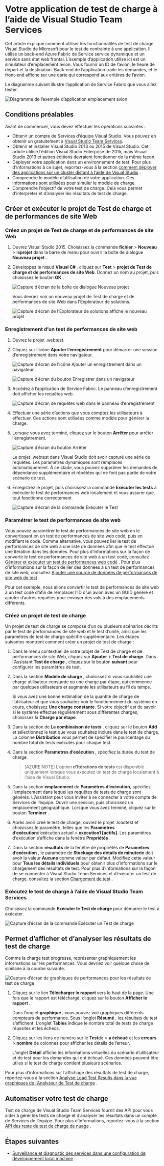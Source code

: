 <properties
    pageTitle="Votre application de test de charge à l’aide de Visual Studio Team Services | Microsoft Azure"
    description="Apprenez à test de stress vos applications Azure Fabric de Service à l’aide de Visual Studio Team Services."
    services="service-fabric"
    documentationCenter="na"
    authors="cawams"
    manager="timlt"
    editor="" />

<tags
    ms.service="multiple"
    ms.devlang="dotnet"
    ms.topic="article"
    ms.tgt_pltfrm="na"
    ms.workload="multiple"
    ms.date="07/29/2016"
    ms.author="cawa" />

# <a name="load-test-your-application-by-using-visual-studio-team-services"></a>Votre application de test de charge à l’aide de Visual Studio Team Services

Cet article explique comment utiliser les fonctionnalités de test de charge Visual Studio de Microsoft pour le test de contrainte à une application. Il utilise un back-end Azure Fabric de Service service dynamique et un service sans état web frontal. L’exemple d’application utilisé ici est un simulateur d’emplacement avion. Vous fournir un ID de l’avion, le heure de départ et la destination. Back-end de l’application traite les demandes, et le front-end affiche sur une carte qui correspond aux critères de l’avion.

Le diagramme suivant illustre l’application de Service Fabric que vous allez tester.

![Diagramme de l’exemple d’application emplacement avion][0]

## <a name="prerequisites"></a>Conditions préalables
Avant de commencer, vous devez effectuer les opérations suivantes :

- Obtenir un compte de Services d’équipe Visual Studio. Vous pouvez en obtenir un gratuitement à [Visual Studio Team Services](https://www.visualstudio.com).
- Obtenir et installer Visual Studio 2013 ou 2015 de Visual Studio. Cet article utilise l’édition Visual Studio Enterprise de 2015, mais Visual Studio 2013 et autres éditions devraient fonctionner de la même façon.
- Déployer votre application dans un environnement de test. Pour plus d’informations à ce sujet, reportez-vous à la section [comment déployer des applications sur un cluster distant à l’aide de Visual Studio](service-fabric-publish-app-remote-cluster.md) .
- Comprendre le modèle d’utilisation de votre application. Ces informations sont utilisées pour simuler le modèle de charge.
- Comprendre l’objectif de votre test de charge. Cela vous permet d’interpréter et d’analyser les résultats de test de charge.

## <a name="create-and-run-the-web-performance-and-load-test-project"></a>Créer et exécuter le projet de Test de charge et de performances de site Web

### <a name="create-a-web-performance-and-load-test-project"></a>Créez un projet de Test de charge et de performances de site Web

1. Ouvrez Visual Studio 2015. Choisissez la commande **fichier** > **Nouveau** > le**projet** dans la barre de menu pour ouvrir la boîte de dialogue **Nouveau projet** .

2. Développez le nœud **Visual C#** , cliquez sur **Test** > **projet de Test de charge et de performances de site Web**. Donnez un nom au projet, puis choisissez le bouton **OK** .

    ![Capture d’écran de la boîte de dialogue Nouveau projet][1]

    Vous devriez voir un nouveau projet de Test de charge et de performances de site Web dans l’Explorateur de solutions.

    ![Capture d’écran de l’Explorateur de solutions affiche le nouveau projet][2]

### <a name="record-a-web-performance-test"></a>Enregistrement d’un test de performances de site web

1. Ouvrez le projet .webtest.

2. Cliquez sur l’icône **Ajouter l’enregistrement** pour démarrer une session d’enregistrement dans votre navigateur.

    ![Capture d’écran de l’icône Ajouter un enregistrement dans un navigateur][3]

    ![Capture d’écran du bouton Enregistrer dans un navigateur][4]

3. Accédez à l’application de Service Fabric. Le panneau d’enregistrement doit afficher les requêtes web.

    ![Capture d’écran de requêtes web dans le panneau d’enregistrement][5]

4. Effectuer une série d’actions que vous comptez les utilisateurs à effectuer. Ces actions sont utilisées comme modèle pour générer la charge.

5. Lorsque vous avez terminé, cliquez sur le bouton **Arrêter** pour arrêter l’enregistrement.

    ![Capture d’écran du bouton Arrêter][6]

    Le projet .webtest dans Visual Studio doit avoir capturé une série de requêtes. Les paramètres dynamiques sont remplacés automatiquement. À ce stade, vous pouvez supprimer les demandes de dépendance supplémentaire et répétées qui ne font pas partie de votre scénario de test.

6. Enregistrez le projet, puis choisissez la commande **Exécuter les tests** à exécuter le test de performances web localement et vous assurer que tout fonctionne correctement.

    ![Capture d’écran de la commande Exécuter le Test][7]

### <a name="parameterize-the-web-performance-test"></a>Paramétrer le test de performances de site web

Vous pouvez paramétrer le test de performances de site web en le convertissant en un test de performances de site web codé, puis en modifiant le code. Comme alternative, vous pouvez lier le test de performances de site web à une liste de données afin que le test effectue une itération dans les données. Pour plus d’informations sur la façon de convertir le test de performances de site web à un test codé, consultez [Générer et exécuter un test de performances web codé](https://msdn.microsoft.com/library/ms182552.aspx) . Pour plus d’informations sur la façon de lier des données à un test de performances de site web, consultez [Ajouter une source de données de performances de site web de test](https://msdn.microsoft.com/library/ms243142.aspx) .

Pour cet exemple, nous allons convertir le test de performances de site web à un test codé d’afin de remplacer l’ID d’un avion avec un GUID généré et ajouter d’autres requêtes pour envoyer des vols à des emplacements différents.

### <a name="create-a-load-test-project"></a>Créez un projet de test de charge

Un projet de test de charge se compose d’un ou plusieurs scénarios décrits par le test de performances de site web et le test d’unité, ainsi que les paramètres de test de charge spécifié supplémentaire. Les étapes suivantes montrent comment créer un projet de test de charge :

1. Dans le menu contextuel de votre projet de Test de charge et de performances de site Web, cliquez sur **Ajouter** > **Test de charge**. Dans l’Assistant **Test de charge** , cliquez sur le bouton **suivant** pour configurer les paramètres de test.

2. Dans la section **Modèle de charge** , choisissez si vous souhaitez une charge utilisateur constante ou une charge par étape, qui commence par quelques utilisateurs et augmente les utilisateurs au fil du temps.

    Si vous avez une bonne estimation de la quantité de charge de l’utilisateur et que vous souhaitez voir le fonctionnement du système en cours, choisissez **Une charge constante**. Si votre objectif est de savoir si le système effectue régulièrement sous différentes charges, choisissez la **Charge par étape**.

3. Dans la section de **La combinaison de tests** , cliquez sur le bouton **Add** et sélectionnez le test que vous souhaitez inclure dans le test de charge. La colonne **Distribution** vous permet de spécifier le pourcentage du nombre total de tests exécutés pour chaque test.

4. Dans la section **Paramètres d’exécution** , spécifiez la durée du test de charge.

    >[AZURE.NOTE] L’option **d’Itérations de tests** est disponible uniquement lorsque vous exécutez un test de charge localement à l’aide de Visual Studio.

5. Dans la section **emplacement** de **Paramètres d’exécution**, spécifiez l’emplacement dans lequel les requêtes de tests de charge sont générés. L’Assistant peut vous inviter à se connecter à votre compte de Services de l’équipe. Ouvrir une session, puis choisissez un emplacement géographique. Lorsque vous avez terminé, cliquez sur le bouton **Terminer** .

6. Après avoir créé le test de charge, ouvrez le projet .loadtest et choisissez le paramètre, telles que les **Paramètres d’exécution**d’exécution actuel > **exécution1 [actifs]**. Les paramètres d’exécution s’affiche dans la fenêtre **Propriétés** .

7. Dans la section **résultats** de la fenêtre de propriétés de **Paramètres d’exécution** , le paramètre de **Stockage des détails de minuterie** doit avoir la valeur **Aucune** comme valeur par défaut. Modifiez cette valeur pour **Tous les détails individuels** pour obtenir plus d’informations sur le chargement des résultats de test. Pour plus d’informations sur la façon de se connecter à Visual Studio Team Services et d’exécuter un test de charge, consultez la section [Chargement de test](https://www.visualstudio.com/load-testing.aspx) .

### <a name="run-the-load-test-by-using-visual-studio-team-services"></a>Exécutez le test de charge à l’aide de Visual Studio Team Services

Choisissez la commande **Exécuter le Test de charge** pour démarrer le test à exécuter.

![Capture d’écran de la commande Exécuter un Test de charge][8]

## <a name="view-and-analyze-the-load-test-results"></a>Permet d’afficher et d’analyser les résultats de test de charge

Comme la charge test progresse, représenter graphiquement les informations sur les performances. Vous devriez voir quelque chose de similaire à la courbe suivante.

![Capture d’écran de graphiques de performances pour les résultats de test de charge][9]

1. Cliquez sur le lien **Télécharger le rapport** vers le haut de la page. Une fois que le rapport est téléchargé, cliquez sur le bouton **Afficher le rapport** .

    Dans l’onglet **graphique** , vous pouvez voir graphiques différents compteurs de performance. Sous l’onglet **Résumé** , les résultats du test s’affichent. L’onglet **Tables** indique le nombre total de tests de charge réussites et les échecs.

2. Cliquez sur les liens de numéro sur le **Test**de > **a échoué** et les **erreurs** > **nombre** de colonnes pour afficher les détails de l’erreur.

    L’onglet **Détail** affiche les informations virtuelles du scénario d’utilisateur et de test pour les demandes qui ont échoué. Ces données peuvent être utiles si le test de charge contient plusieurs scénarios.

Pour plus d’informations sur l’affichage des résultats de test de charge, reportez-vous à la section [Analyse Load Test Results dans la vue graphiques de l’Analyseur de Test de charge](https://www.visualstudio.com/load-testing.aspx) .

## <a name="automate-your-load-test"></a>Automatiser votre test de charge

Test de charge de Visual Studio Team Services fournit des API pour vous aider à gérer les tests de charge et d’analyser les résultats dans un compte de Services de l’équipe. Pour plus d’informations, reportez-vous à la section [API des reste de test de charge de nuage](http://blogs.msdn.com/b/visualstudioalm/archive/2014/11/03/cloud-load-testing-rest-apis-are-here.aspx) .

## <a name="next-steps"></a>Étapes suivantes
- [Surveillance et diagnostic des services dans une configuration de développement local machine](service-fabric-diagnostics-how-to-monitor-and-diagnose-services-locally.md)

[0]: ./media/service-fabric-vso-load-test/OverviewDiagram.png
[1]: ./media/service-fabric-vso-load-test/NewProjectDialog.png
[2]: ./media/service-fabric-vso-load-test/Project.png
[3]: ./media/service-fabric-vso-load-test/AddRecording.png
[4]: ./media/service-fabric-vso-load-test/AddRecording2.png
[5]: ./media/service-fabric-vso-load-test/ActionSequence.png
[6]: ./media/service-fabric-vso-load-test/StopRecording.png
[7]: ./media/service-fabric-vso-load-test/RunTest.png
[8]: ./media/service-fabric-vso-load-test/RunTest2.png
[9]: ./media/service-fabric-vso-load-test/Graph.png
